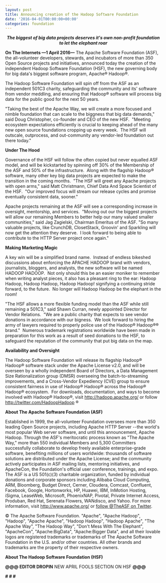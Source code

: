 ```yaml
---
layout: post
title: Announcing creation of the Hadoop Software Foundation
date: '2016-04-01T00:00:00+00:00'
categories: foundation
---
```

<div> 
    <p style="text-align: center;"><b><i>The biggest of big data projects deserves it's own non-profit foundation to let the elephant roar</i></b></p> 
    <p><strong>On The Internets —1 April 2016—</strong> The Apache Software Foundation (ASF), the all-volunteer developers, stewards, and incubators of more than 350 Open Source projects and initiatives, announced today the creation of the independent Hadoop Software Foundation (HSF), the new governing body for big data's biggest software program, Apache® Hadoop®.</p> 
    <p>The Hadoop Software Foundation will spin off from the ASF as an independent 501C3 charity, safeguarding the community and its' software from vendor meddling, and ensuring that Hadoop® software will process big data for the public good for the next 50 years.</p> 
    <p>&quot;Taking the best of the Apache Way, we will create a more focused and nimble foundation that can scale to the biggness that big data demands,&quot; said Doug Christopher, co-founder and CEO of the new HSF. &nbsp;&quot;Meeting ecosystem expectations efficiently is crucial to keeping ahead of the many new open source foundations cropping up every week. &nbsp;The HSF will outscale, outprocess, and out-community any vendor-led foundation out there today.&quot;</p> 
    <p><strong>Under The Hood</strong></p> 
    <p>Governance of the HSF will follow the often copied but never equalled ASF model, and will be kickstarted by spinning off 30% of the Membership of the ASF and 50% of the infrastructure. &nbsp;Along with the flagship Hadoop® software, many other key big data projects are expected to make the transition in the coming months. &nbsp;&quot;The HSF will greet any Apache projects with open arms,&quot; said Matt Christmann, Chief Data And Space Scientist of the HSF. &nbsp;&quot;Our improved focus will stream our release cycles and promise eventually consistent data, sooner.&quot;</p> 
    <p>Apache projects remaining at the ASF will see a corresponding increase in oversight, mentorship, and services. &nbsp;&quot;Moving out our the biggest projects will allow our remaining Members to better help our many valued smaller communities,&quot; said Jag Zagielski, Chairman Emeritus of the ASF. &quot;So many valuable projects, like CrunchDB, ClosetStack, Groovin' and Sparkling will now get the attention they deserve. &nbsp;I look forward to being able to contribute to the HTTP Server project once again.&quot;</p> 
    <p><strong>Making Marketing Magic</strong></p> 
    <p>A key win will be a simplified brand name. &nbsp;Instead of endless bikeshed discussions about enforcing the APACHE HADOOP brand with vendors, journalists, bloggers, and analysts, the new software will be named HADOOP HADOOP. &nbsp;Not only should this be an easier moniker to remember when writing analyst pieces, it also has a pleasant ring to the ear: Hadoop Hadoop, Hadoop Hadoop, Hadoop Hadoop! signifying a continuing stride forward, to the future. &nbsp;No longer will Hadoop Hadoop be the elephant in the room!</p> 
    <p>&quot;The HSF allows a more flexible funding model than the ASF while still remaining a 501C3,&quot; said Shawn Curran, newly appointed Director for Vendor Relations. &nbsp;&quot;We are a public charity that expects to see vendor donations in accordance with our bigness. &nbsp;We look forward to hiring the army of lawyers required to properly police use of the Hadoop® Hadoop®® brand.&quot; &nbsp;Numerous trademark registrations worldwide have been made in preparation for this work as a result of seed donations to the HSF, to safeguard the reputation of the community that put big data on the map.</p> 
    <p><strong>Availability and Oversight</strong></p> 
    <p>The Hadoop Software Foundation will release its flagship Hadoop® Hadoop® software stack under the Apache License v2.0, and will be overseen by a wholly independent Board of Directors, a Data Management Size Rationalization group (DMSR) overseeing the batch-to-streaming improvements, and a Cross-Vendor Expediency (CVE) group to ensure consistent fairness in use of Hadoop® Hadoop® across the Hadoop® Hadoop® ecosystem. &nbsp;For downloads, documentation, and ways to become involved with Hadoop® Hadoop®, visit <a href="http://hadoop.apache.org/">http://hadoop.apache.org/</a> or follow <a href="http://twitter.com/HadoopHadoop">http://twitter.com/HadoopHadoop</a>&nbsp;®</p> 
    <p><strong>About The Apache Software Foundation (ASF)</strong> </p> 
    <p>Established in 1999, the all-volunteer Foundation oversees more than 350 leading Open Source projects, including Apache HTTP Server --the world's most popular Web server software, and until this announcement, Apache Hadoop. Through the ASF's meritocratic process known as &quot;The Apache Way,&quot; more than 550 individual Members and 5,300 Committers successfully collaborate to develop freely available enterprise-grade software, benefiting millions of users worldwide: thousands of software solutions are distributed under the Apache License; and the community actively participates in ASF mailing lists, mentoring initiatives, and ApacheCon, the Foundation's official user conference, trainings, and expo. The ASF is a US 501(c)(3) charitable organization, funded by individual donations and corporate sponsors including Alibaba Cloud Computing, ARM, Bloomberg, Budget Direct, Cerner, Cloudera, Comcast, Confluent, Facebook, Google, Hortonworks, HP, Huawei, IBM, InMotion Hosting, iSigma, LeaseWeb, Microsoft, PhoenixNAP, Pivotal, Private Internet Access, Produban, Red Hat, Serenata Flowers, WANdisco, and Yahoo. For more information, visit <a href="http://www.apache.org/">http://www.apache.org/</a> or <a href="https://twitter.com/TheASF">follow @TheASF on Twitter</a>.</p> 
    <p>© The Apache Software Foundation. &quot;Apache&quot;, &quot;Apache Hadoop&quot;, &quot;Hadoop&quot;, &quot;Apache Apache&quot;, &quot;Hadoop Hadoop&quot;, &quot;Hadoop Apache&quot;, &quot;The Apache Way&quot;, &quot;The Hadoop Way&quot;, &quot;Don't Mess With The Elephant&quot;, &quot;ApacheCon&quot;, &quot;Apache:BigData&quot;, &quot;Apache:Bigger Data&quot;, and all their lovable logos are registered trademarks or trademarks of The Apache Software Foundation in the U.S. and/or other countries. All other brands and trademarks are the property of their respective owners.</p> 
    <p><strong>About The Hadoop Software Foundation (HSF)</strong> </p> 
    <p><strong>@@@ EDITOR DROPIN</strong> NEW APRIL FOOLS SECTION ON HSF <strong>@@@</strong></p> 
    <p><strong># # #&nbsp;</strong> </p> 
  </div>
